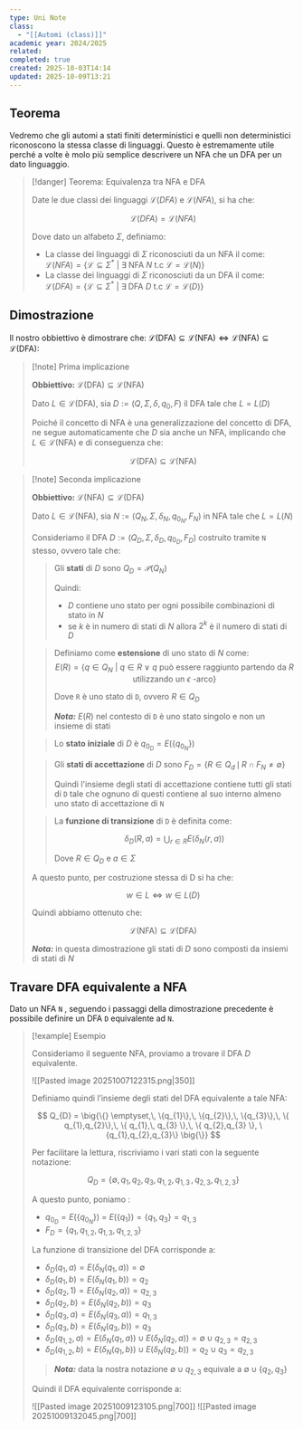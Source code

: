 ```yaml
---
type: Uni Note
class:
  - "[[Automi (class)]]"
academic year: 2024/2025
related:
completed: true
created: 2025-10-03T14:14
updated: 2025-10-09T13:21
---
```

## Teorema

Vedremo che gli automi a stati finiti deterministici e quelli non deterministici riconoscono la stessa classe di linguaggi. Questo è estremamente utile perché a volte è molo più semplice descrivere un NFA che un DFA per un dato linguaggio.

>[!danger] Teorema: Equivalenza tra NFA e DFA
>
>Date le due classi dei linguaggi $\mathcal{L}(DFA)$ e $\mathcal{L}(NFA)$, si ha che:
>
>$$
>\mathcal{L}(DFA) = \mathcal{L}(NFA)
>$$
>
>Dove dato un alfabeto $\Sigma$, definiamo:
>- La classe dei linguaggi di $\Sigma$ riconosciuti da un NFA il come: $\mathcal{L}(NFA) = \big\{\mathcal{L} \subseteq \Sigma^{*}\ |\ \exists\; \text{NFA}\ N \text{ t.c } \mathcal{L}= \mathcal{L}(N)\big\}$
>- La classe dei linguaggi di $\Sigma$ riconosciuti da un DFA il come: $\mathcal{L}(DFA) = \big\{\mathcal{L} \subseteq \Sigma^{*}\ |\ \exists\; \text{DFA}\ D \text{ t.c } \mathcal{L}= \mathcal{L}(D)\big\}$

## Dimostrazione

Il nostro obbiettivo è dimostrare che: $\mathcal{L}(\text{DFA}) \subseteq \mathcal{L}(\text{NFA}) \iff \mathcal{L}(\text{NFA}) \subseteq \mathcal{L}(\text{DFA})$:

>[!note] Prima implicazione
>
>**Obbiettivo:** $\mathcal{L}(\text{DFA}) \subseteq \mathcal{L}(\text{NFA})$
>
>Dato $L \in \mathcal{L}(\text{DFA})$, sia $D := (Q,\Sigma,\delta,q_{0},F)$ il DFA tale che $L= L(D)$
>
>Poiché il concetto di NFA è una generalizzazione del concetto di DFA, ne segue automaticamente che $D$ sia anche un NFA, implicando che $L \in \mathcal{L}(\text{NFA})$ e di conseguenza che:
>
>$$
>\mathcal{L}(\text{DFA}) \subseteq \mathcal{L}(\text{NFA})
>$$

>[!note] Seconda implicazione
>
>**Obbiettivo:** $\mathcal{L}(\text{NFA}) \subseteq \mathcal{L}(\text{DFA})$
>
>Dato $L \in \mathcal{L}(\text{NFA})$, sia $N:= (Q_{N}, \Sigma, \delta_{N},q_{0_{N}}, F_{N})$ in NFA tale che $L = L(N)$
>
>Consideriamo il DFA $D := (Q_{D},\Sigma, \delta_{D},q_{0_{D}},F_{D})$ costruito tramite `N` stesso, ovvero tale che:
>
>>Gli **stati** di $D$ sono $Q_{D} = \mathcal{P}(Q_{N})$
>>
>>Quindi:
>>- $D$ contiene uno stato per ogni possibile combinazioni di stato in $N$
>>- se $k$ è in numero di stati di $N$ allora $2^{k}$ è il numero di stati di $D$
>  
>>Definiamo come **estensione** di uno stato di $N$ come: 
>>$$
>>E(R) = \{ q \in Q_{N}\ |\ q \in R\ \vee \ q\ \text{può essere raggiunto partendo da }R\text{ utilizzando un }\epsilon \text{ -arco} \}
>>$$
>>
>>Dove `R` è uno stato di `D`, ovvero $R \in Q_{D}$ 
>>
>>***Nota:*** $E(R)$ nel contesto di `D` è uno stato singolo e non un insieme di stati
>
>>Lo **stato iniziale** di $D$ è $q_{0_{D}} = E\big( \{ q_{0_{N}} \} \big)$
>
>>Gli **stati di accettazione** di $D$ sono $F_{D} = \{ R \in Q_{d}\, \mid \, R \cap F_{N} \not= \emptyset \}$
>>
>>Quindi l'insieme degli stati di accettazione contiene tutti gli stati di `D` tale che ognuno di questi contiene al suo interno almeno uno stato di accettazione di `N`
>
>>La **funzione di transizione** di `D` è definita come:
>>
>>$$
>>\delta_{D}(R,a) = \bigcup_{r \in R} E\big(\delta_{N}(r,a)\big)
>>$$
>>
>>Dove $R\in Q_{D}$ e $a \in \Sigma$
>
>A questo punto, per costruzione stessa di D si ha che:
>
>$$
>w \in L \iff w \in L(D)
>$$
>
>Quindi abbiamo ottenuto che:
>
>$$
>\mathcal{L}(\text{NFA}) \subseteq \mathcal{L}(\text{DFA})
>$$
>
>***Nota:*** in questa dimostrazione gli stati di $D$ sono composti da insiemi di stati di $N$

## Travare DFA equivalente a NFA

Dato un NFA `N` , seguendo i passaggi della dimostrazione precedente è possibile definire un DFA `D` equivalente ad `N`.

>[!example] Esempio
>
>Consideriamo il seguente NFA, proviamo a trovare il DFA $D$ equivalente.
>
>![[Pasted image 20251007122315.png|350]]
>
>Definiamo quindi l’insieme degli stati del DFA equivalente a tale NFA:
>
>$$
>Q_{D} = \big{\{} \emptyset,\, \{q_{1}\},\, \{q_{2}\},\, \{q_{3}\},\, \{ q_{1},q_{2}\},\, \{ q_{1},\, q_{3} \},\, \{ q_{2},q_{3}  \}, \{q_{1},q_{2},q_{3}\} \big{\}}
>$$
>
>Per facilitare la lettura, riscriviamo i vari stati con la seguente notazione:
>
>$$
>Q_{D} = \{ \emptyset,\, q_{1},\, q_{2},\, q_{3},\, q_{1,2},\, q_{1,3}\, ,q_{2,3},\, q_{1,2,3} \}
>$$
>
>A questo punto, poniamo :
>- $q_{0_{D}} = E(\{q_{0_{N}} \})$ = $E(\{ q_{1} \}) = \{ q_{1},q_{3} \} = q_{1,3}$
>- $F_{D} = \{ q_{1},q_{1,2},q_{1,3},q_{1,2,3} \}$
>  
>La funzione di transizione del DFA corrisponde a:
>- $\delta_{D}(q_{1}, a) = E\big(\delta_{N}(q_{1},a)\big) = \emptyset$
>- $\delta_{D}(q_{1}, b) = E\big(\delta_{N}(q_{1},b)\big) = q_{2}$
>- $\delta_{D}(q_{2}, 1) = E\big(\delta_{N}(q_{2},a)\big) = q_{2,3}$
>- $\delta_{D}(q_{2}, b) = E\big(\delta_{N}(q_{2},b)\big) = q_{3}$
>- $\delta_{D}(q_{3}, a) = E\big(\delta_{N}(q_{3},a)\big) = q_{1,3}$
>- $\delta_{D}(q_{3}, b) = E\big(\delta_{N}(q_{3},b)\big) = q_{3}$
>- $\delta_{D}(q_{1,2}, a) = E\big(\delta_{N}(q_{1},a)\big) \cup E\big(\delta_{N}(q_{2},a)\big) = \emptyset \cup q_{2,3} = q_{2,3}$
>- $\delta_{D}(q_{1,2}, b) = E\big(\delta_{N}(q_{1},b)\big) \cup E\big(\delta_{N}(q_{2},b)\big) = q_{2} \cup q_{3} = q_{2,3}$
>  
>>***Nota:*** data la nostra notazione $\emptyset \cup q_{2,3}$ equivale a $\emptyset \cup \{ q_{2}, q_{3} \}$
>
>Quindi il DFA equivalente corrisponde a:
>
>![[Pasted image 20251009123105.png|700]]
>![[Pasted image 20251009132045.png|700]]

